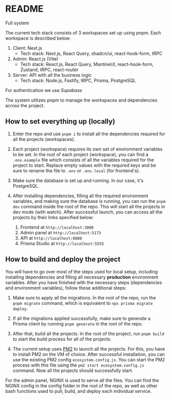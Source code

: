 # README

Full system

The current tech stack consists of 3 workspaces set up using pnpm. Each workspace is described below:

1.  Client: Next.js
    - Tech stack: Next.js, React Query, shadcn/ui, react-hook-form, tRPC
2.  Admin: React.js (Vite)
    - Tech stack: React.js, React Query, MantineUI, react-hook-form, Zustand, tRPC, react-router
3.  Server: API with all the business logic
    - Tech stack: Node.js, Fastify, tRPC, Prisma, PostgreSQL

For authentication we use _Supabase_

The system utilizes pnpm to manage the workspaces and dependencies across the project.

## How to set everything up (locally)

1. Enter the repo and use `pnpm i` to install all the dependencies required for all the projects (workspaces).

2. Each project (workspace) requires its own set of environment variables to be set. In the root of each project (workspace), you can find a `.env.example` file which consists of all the variables required for the project to start. Replace empty values with the required keys and be sure to rename the file to `.env` or `.env.local` (for frontend's).

3. Make sure the database is set up and running. In our case, it's PostgreSQL.

4. After installing dependencies, filling all the required environment variables, and making sure the database is running, you can run the `pnpm dev` command inside the root of the repo. This will start all the projects in dev mode (with watch). After successful launch, you can access all the projects by their links specified below:

   1. Frontend at `http://localhost:3000`
   2. Admin panel at `http://localhost:5173`
   3. API at `http://localhost:8080`
   4. Prisma Studio at `http://localhost:5555`

## How to build and deploy the project

You will have to go over most of the steps used for local setup, including installing dependencies and filling all necessary **production** environment variables. After you have finished with the necessary steps (dependencies and environment variables), follow these additional steps:

1. Make sure to apply all the migrations. In the root of the repo, run the `pnpm migrate` command, which is equivalent to `npx prisma migrate deploy`.

2. If all the migrations applied successfully, make sure to generate a Prisma client by running `pnpm generate` in the root of the repo.

3. After that, build all the projects. In the root of the project, run `pnpm build` to start the build process for all of the projects.

4. The current setup uses [PM2](https://pm2.keymetrics.io/) to launch all the projects. For this, you have to install PM2 on the VM of choice. After successful installation, you can use the existing PM2 config `ecosystem.config.js`. You can start the PM2 process with this file using the `pm2 start ecosystem.config.js` command. Now all the projects should successfully start.

For the admin panel, NGINX is used to serve all the files. You can find the NGINX config in the config folder in the root of the repo, as well as other bash functions used to pull, build, and deploy each individual service.

